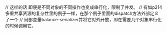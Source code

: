 // 这样的话 即便是不同对象的不同操作也变成串行化，限制了并发。
// 有如p214多重共享资源的复杂性里的例子一样，在那个例子里面的dispatch方法外部定义了一个
// 局部变量balance-serializer并将它对外开放，即在需要几个对象串行化的时候调用它。

